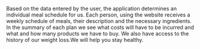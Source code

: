 Based on the data entered by the user, the application determines an individual meal schedule for us. Each person, using the website receives a weekly schedule of meals, their description and the necessary ingredients. In the summary of each plan we see what costs will have to be incurred and what and how many products we have to buy. We also have access to the history of our weight loss.We will help you stay healthy.
